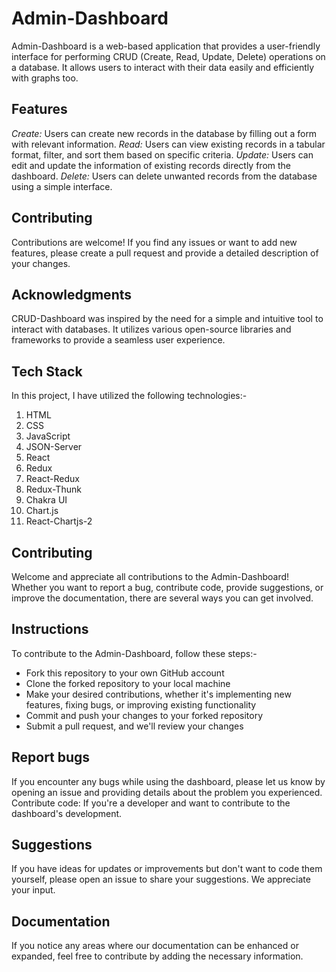 # Admin-Dashboard

Admin-Dashboard is a web-based application that provides a user-friendly interface for performing CRUD (Create, Read, Update, Delete) operations on a database. It allows users to interact with their data easily and efficiently with graphs too.

## Features
_Create:_ Users can create new records in the database by filling out a form with relevant information.
_Read:_ Users can view existing records in a tabular format, filter, and sort them based on specific criteria.
_Update:_ Users can edit and update the information of existing records directly from the dashboard.
_Delete:_ Users can delete unwanted records from the database using a simple interface.

## Contributing
Contributions are welcome! If you find any issues or want to add new features, please create a pull request and provide a detailed description of your changes.

## Acknowledgments
CRUD-Dashboard was inspired by the need for a simple and intuitive tool to interact with databases. It utilizes various open-source libraries and frameworks to provide a seamless user experience.

## Tech Stack
In this project, I have utilized the following technologies:-

1. HTML
2. CSS
3. JavaScript
4. JSON-Server
5. React
6. Redux
7. React-Redux
8. Redux-Thunk
9. Chakra UI
10. Chart.js
11. React-Chartjs-2
   
## Contributing
Welcome and appreciate all contributions to the Admin-Dashboard! Whether you want to report a bug, contribute code, provide suggestions, or improve the documentation, there are several ways you can get involved.

## Instructions
To contribute to the Admin-Dashboard, follow these steps:-

- Fork this repository to your own GitHub account
- Clone the forked repository to your local machine
- Make your desired contributions, whether it's implementing new features, fixing bugs, or improving existing functionality
- Commit and push your changes to your forked repository
- Submit a pull request, and we'll review your changes


## Report bugs
If you encounter any bugs while using the dashboard, please let us know by opening an issue and providing details about the problem you experienced.
Contribute code: If you're a developer and want to contribute to the dashboard's development.

## Suggestions
If you have ideas for updates or improvements but don't want to code them yourself, please open an issue to share your suggestions. We appreciate your input.

## Documentation
If you notice any areas where our documentation can be enhanced or expanded, feel free to contribute by adding the necessary information.
